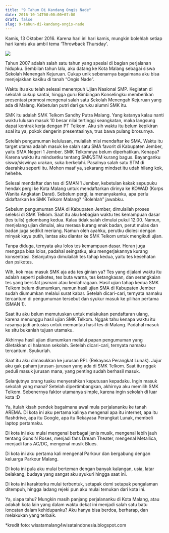 ```yaml
---
title: "9 Tahun Di Kandang Ongis Nade"
date: 2016-10-14T00:00:00+07:00
draft: false
slug: 9-tahun-di-kandang-ongis-nade
---
```


Kamis, 13 Oktober 2016. Karena hari ini hari kamis, mungkin bolehlah setiap hari kamis aku ambil tema ‘Throwback Thursday’.

![](/img/1_Fp-HQRlTVlvzOioYWIaXMA.jpeg)

Tahun 2007 adalah salah satu tahun yang spesial di bagian perjalanan hidupku. Sembilan tahun lalu, aku datang ke Kota Malang sebagai siswa Sekolah Menengah Kejuruan. Cukup unik sebenarnya bagaimana aku bisa menjejakkan kakiku di tanah “Ongis Nade”.

Waktu itu aku telah selesai menempuh Ujian Nasional SMP. Kegiatan di sekolah cukup santai, hingga guru Bimbingan Konselingku memberikan presentasi promosi mengenai salah satu Sekolah Menengah Kejuruan yang ada di Malang. Kebetulan putri dari guruku alumni SMK itu.

SMK itu adalah SMK Telkom Sandhy Putra Malang. Yang katanya kalau nanti waktu lulusan masuk 10 besar nilai tertinggi seangkatan, maka langsung dapat kontrak kerja dengan PT Telkom. Aku sih waktu itu belum kepikiran soal itu ya, pokok dengerin presentasinya, trus bawa pulang brosurnya.

Setelah pengumuman kelulusan, mulailah misi mendaftar ke SMA. Waktu itu target utama adalah masuk ke salah satu SMA favorit di Kabupaten Jember, yaitu SMA Negeri 1 Jember. SMK Telkomnya belum diperhatikan. Kenapa? Karena waktu itu mindsetku tentang SMK/STM kurang bagus. Bayanganku siswa/siswinya urakan, suka berkelahi. Pasalnya salah satu STM di daerahku seperti itu. Mohon maaf ya, sekarang mindset itu udah hilang kok, hehehe.

Selesai mendaftar dan tes di SMAN 1 Jember, kebetulan kakak sepupuku hendak pergi ke Kota Malang untuk mendaftarkan dirinya ke KOWAD (Korps Wanita Angkatan Darat). Sebelum pergi, ia menanyakanku, apa perlu didaftarkan ke SMK Telkom Malang? “Bolehlah” jawabku.

Sebelum pengumuman SMA di Kabupaten Jember, dimulailah proses seleksi di SMK Telkom. Saat itu aku kebagian waktu tes kemampuan dasar (tes tulis) gelombang kedua. Kalau tidak salah dimulai pukul 12.00. Namun, menjelang ujian dimulai, aku merasa kurang enak badan, perut mulas dan badan juga sedikit meriang. Namun oleh ayahku, perutku diolesi dengan minyak kayu putih, lantas aku diantar ke SMK Telkom untuk mengikuti ujian.

Tanpa diduga, ternyata aku lolos tes kemampuan dasar. Heran juga mengapa bisa lolos, padahal seingatku, aku mengerjakannya kurang konsentrasi. Selanjutnya dimulailah tes tahap kedua, yaitu tes kesehatan dan psikotes.

Wih, kok mau masuk SMK aja ada tes ginian ya? Tes yang dijalani waktu itu adalah seperti psikotes, tes buta warna, tes ketangkasan, dan serangkaian tes yang bersifat jasmani atau keolahragaan.
Hasil ujian tahap kedua SMK Telkom belum diumumkan, namun hasil ujian SMA di Kabupaten Jember sudah diumumkan melalui surat kabar. Setelah dicari-cari, ternyata namaku tercantum di pengumuman tersebut dan syukur masuk ke pilihan pertama (SMAN 1).

Saat itu aku belum memutuskan untuk melakukan pendaftaran ulang, karena menunggu hasil ujian SMK Telkom. Nggak tahu kenapa waktu itu rasanya jadi antusias untuk memantau hasil tes di Malang. Padahal masuk ke situ bukanlah tujuan utamaku.

Akhirnya hasil ujian diumumkan melalui papan pengumuman yang diletakkan di halaman sekolah. Setelah dicari-cari, ternyata namaku tercantum. Syukurlah.

Saat itu aku dimasukkan ke jurusan RPL (Rekayasa Perangkat Lunak). Jujur aku gak paham jurusan-jurusan yang ada di SMK Telkom. Saat itu nggak peduli masuk jurusan mana, yang penting sudah berhasil masuk.

Selanjutnya orang tuaku menyerahkan keputusan kepadaku. Ingin masuk sekolah yang mana? Setelah dipertimbangkan, akhirnya aku memilih SMK Telkom. Sebenernya faktor utamanya simple, karena ingin sekolah di luar kota :D

Ya, itulah kisah pendek bagaimana awal mula perjalananku ke tanah AREMA. Di kota ini aku pertama kalinya mengenal apa itu internet, apa itu flashdrive, apa itu Google, apa itu Rekayasa Perangkat Lunak, membeli laptop pertamaku.

Di kota ini aku mulai mengenal berbagai jenis musik, mengenal lebih jauh tentang Guns N Roses, menjadi fans Dream Theater, mengenal Metallica, menjadi fans AC/DC, mengenal musik Blues.

Di kota ini aku pertama kali mengenal Parkour dan bergabung dengan keluarga Parkour Malang.

Di kota ini pula aku mulai berteman dengan banyak kalangan, usia, latar belakang, budaya yang sangat aku syukuri hingga saat ini.

Di kota ini karakterku mulai terbentuk, setapak demi setapak pengalaman ditempuh, hingga ladang rejeki pun aku mulai temukan dari kota ini.

Ya, siapa tahu? Mungkin masih panjang perjalananku di Kota Malang, atau adakah kota lain yang dalam waktu dekat ini menjadi salah satu batu loncatan dalam kehidupanku? Aku hanya bisa berdoa, berharap, dan melakukan yang terbaik.

*kredit foto: wisatamalang4wisataindonesia.blogspot.com